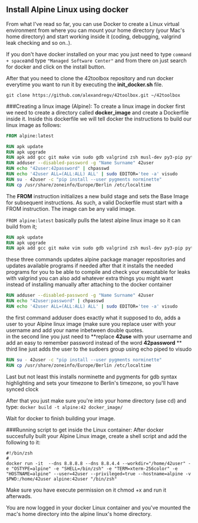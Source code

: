 ## Install Alpine Linux using docker

From what I've read so far, you can use Docker to create a Linux virtual environment from where you can mount your home directory (your Mac's home directory) and start working inside it (coding, debugging, valgrind leak checking and so on..).

If you don't have docker installed on your mac you just need to type `command + space`and type `"Managed Software Center"` and from there on just search for docker and click on the install button.

After that you need to clone the 42toolbox repository and run docker everytime you want to run it by executing the **init_docker.sh** file.
```git
git clone https://github.com/alexandregv/42toolbox.git ~/42toolbox
```

###Creating a linux image (Alpine):
To create a linux image in docker first we need to create a directory called **docker_image** and create a Dockerfile inside it.
Inside this dockerfile we will tell docker the instructions to build our linux image as follows:
```dockerfile
FROM alpine:latest

RUN apk update
RUN apk upgrade
RUN apk add gcc git make vim sudo gdb valgrind zsh musl-dev py3-pip python3 tzdata
RUN adduser --disabled-password -g "Name Surname" 42user
RUN echo "42user:42password" | chpasswd
RUN echo '42user ALL=(ALL:ALL) ALL' | sudo EDITOR='tee -a' visudo
RUN su - 42user -c "pip install --user pygments norminette"
RUN cp /usr/share/zoneinfo/Europe/Berlin /etc/localtime
```
The **FROM** instruction initializes a new build stage and sets the Base Image for subsequent instructions. As such, a valid Dockerfile must start with a FROM instruction. The image can be any valid image.  

`FROM alpine:latest`
basically pulls the latest alpine linux image so it can build from it;

```dockerfile
RUN apk update
RUN apk upgrade
RUN apk add gcc git make vim sudo gdb valgrind zsh musl-dev py3-pip python3 tzdata
```
these three commands updates alpine package manager repositories and updates available programs if needed
after that it installs the needed programs for you to be able to compile and check your executable for leaks with valgrind
you can also add whatever extra things you might want instead of installing manually after attaching to the docker container

```dockerfile
RUN adduser --disabled-password -g "Name Surname" 42user
RUN echo "42user:password" | chpasswd
RUN echo '42user ALL=(ALL:ALL) ALL' | sudo EDITOR='tee -a' visudo
```
the first command adduser does exactly what it supposed to do, adds a user to your Alpine linux image (make sure you replace user with your username and add your name inbetween double quotes.  
in the second line you just need to **replace **42use** with your username and add an easy to remember password instead of the word **42password** **  
third line just adds the user to the sudoers group using echo piped to visudo  

```dockerfile
RUN su - 42user -c "pip install --user pygments norminette"
RUN cp /usr/share/zoneinfo/Europe/Berlin /etc/localtime
```
Last but not least this installs norminette and pygments for gdb syntax highlighting and sets your timezone to Berlin's timezone, so you'll have synced clock


After that you just make sure you're into your home directory (use cd) and type:
`docker build -t alpine:42 docker_image/`

Wait for docker to finish building your image.

###Running script to get inside the Linux container:
After docker succesfully built your Alpine Linux image, create a shell script and add the following to it:

```shell
#!/bin/zsh
#
docker run -it  --dns 8.8.8.8 --dns 8.8.4.4 --workdir="/home/42user" -e "OSTYPE=alpine" -e "SHELL=/bin/zsh" -e "TERM=xterm-256color" -e "HOSTNAME=alpine" --user=42user --privileged=true --hostname=alpine -v $PWD:/home/42user alpine:42user "/bin/zsh"
```


Make sure you have execute permission on it chmod +x and run it afterwads.

You are now logged in your docker Linux container and you've mounted the mac's home directory into the alpine linux's home directory.
